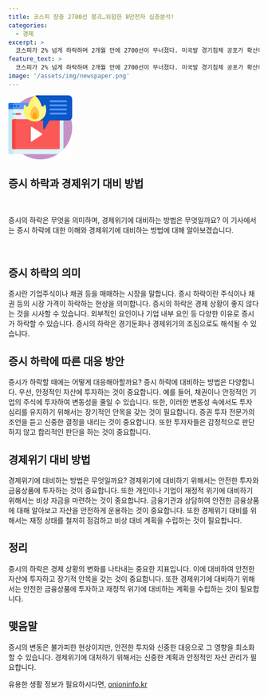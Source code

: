 ```yaml
---
title: 코스피 장중 2700선 붕괴…위험한 8만전자 심층분석!
categories:
  - 경제
excerpt: >
  코스피가 2% 넘게 하락하며 2개월 만에 2700선이 무너졌다. 미국발 경기침체 공포가 확산하면서 외국인과 기관의 매도로 주가가 하락하는 가운데, 삼성전자와 SK하이닉스 등 대부분의 종목이 큰 폭으로 하락하고 있다. 미국 증시의 부진과 외국인 자금 이탈로 국내 증시가 악화되는 현상이 나타나고 있다.
feature_text: >
  코스피가 2% 넘게 하락하며 2개월 만에 2700선이 무너졌다. 미국발 경기침체 공포가 확산하면서 외국인과 기관의 매도로 주가가 하락하는 가운데, 삼성전자와 SK하이닉스 등 대부분의 종목이 큰 폭으로 하락하고 있다. 미국 증시의 부진과 외국인 자금 이탈로 국내 증시가 악화되는 현상이 나타나고 있다.
image: '/assets/img/newspaper.png'
---
```


<p><img src="/assets/img/news.png" alt="rentncar 속보" /></p>

<h2>증시 하락과 경제위기 대비 방법</h2>

<p data-ke-size="size16">&nbsp;</p>

<p>증시의 하락은 무엇을 의미하며, 경제위기에 대비하는 방법은 무엇일까요? 이 기사에서는 증시 하락에 대한 이해와 경제위기에 대비하는 방법에 대해 알아보겠습니다.</p>

<p data-ke-size="size16">&nbsp;</p>

<h2 data-ke-size="size26">증시 하락의 의미</h2>

<p>증시란 기업주식이나 채권 등을 매매하는 시장을 말합니다. 증시 하락이란 주식이나 채권 등의 시장 가격이 하락하는 현상을 의미합니다. 증시의 하락은 경제 상황이 좋지 않다는 것을 시사할 수 있습니다. 외부적인 요인이나 기업 내부 요인 등 다양한 이유로 증시가 하락할 수 있습니다. 증시의 하락은 경기둔화나 경제위기의 조짐으로도 해석될 수 있습니다.</p>

<h2 data-ke-size="size26">증시 하락에 따른 대응 방안</h2>

<p>증시가 하락할 때에는 어떻게 대응해아할까요? 증시 하락에 대비하는 방법은 다양합니다. 우선, 안정적인 자산에 투자하는 것이 중요합니다. 예를 들어, 채권이나 안정적인 기업의 주식에 투자하여 변동성을 줄일 수 있습니다. 또한, 이러한 변동성 속에서도 투자 심리를 유지하기 위해서는 장기적인 안목을 갖는 것이 필요합니다. 증권 투자 전문가의 조언을 듣고 신중한 결정을 내리는 것이 중요합니다. 또한 투자자들은 감정적으로 판단하지 않고 합리적인 판단을 하는 것이 중요합니다.</p>

<h2 data-ke-size="size26">경제위기 대비 방법</h2>

<p>경제위기에 대비하는 방법은 무엇일까요? 경제위기에 대비하기 위해서는 안전한 투자와 금융상품에 투자하는 것이 중요합니다. 또한 개인이나 기업이 재정적 위기에 대비하기 위해서는 비상 자금을 마련하는 것이 중요합니다. 금융기관과 상담하여 안전한 금융상품에 대해 알아보고 자산을 안전하게 운용하는 것이 중요합니다. 또한 경제위기 대비를 위해서는 재정 상태를 철저히 점검하고 비상 대비 계획을 수립하는 것이 필요합니다.</p>

<h2 data-ke-size="size26">정리</h2>

<p>증시의 하락은 경제 상황의 변화를 나타내는 중요한 지표입니다. 이에 대비하여 안전한 자산에 투자하고 장기적 안목을 갖는 것이 중요합니다. 또한 경제위기에 대비하기 위해서는 안전한 금융상품에 투자하고 재정적 위기에 대비하는 계획을 수립하는 것이 필요합니다.</p>

<h2 data-ke-size="size26">맺음말</h2>

<p>증시의 변동은 불가피한 현상이지만, 안전한 투자와 신중한 대응으로 그 영향을 최소화할 수 있습니다. 경제위기에 대처하기 위해서는 신중한 계획과 안정적인 자산 관리가 필요합니다.</p>
유용한 생활 정보가 필요하시다면, <a href="https://onioninfo.kr" rel="dofollow">onioninfo.kr</a>


